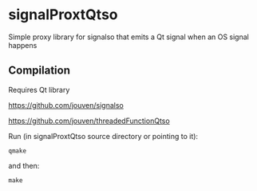 # signalProxtQtso
Simple proxy library for signalso that emits a Qt signal when an OS signal happens

Compilation
-----------
Requires Qt library

https://github.com/jouven/signalso

https://github.com/jouven/threadedFunctionQtso

Run (in signalProxtQtso source directory or pointing to it):

    qmake

and then:

    make
